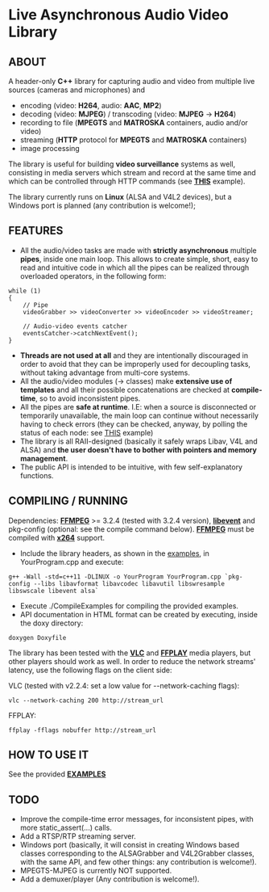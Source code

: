 # Live Asynchronous Audio Video Library

## ABOUT

A header-only **C++** library for capturing audio and video from multiple live sources (cameras and microphones) and

* encoding (video: **H264**, audio: **AAC**, **MP2**)
* decoding (video: **MJPEG**) / transcoding (video: **MJPEG** -> **H264**)
* recording to file (**MPEGTS** and **MATROSKA** containers, audio and/or video)
* streaming (**HTTP** protocol for **MPEGTS** and **MATROSKA** containers)
* image processing

The library is useful for building **video surveillance** systems as well, consisting in media servers which stream and record at the same time and which can be controlled through HTTP commands (see **[THIS](https://github.com/paolo-pr/laav/blob/master/examples/VideoExample_2.cpp)** example).

The library currently runs on **Linux** (ALSA and V4L2 devices), but a Windows port is planned (any contribution is welcome!);

## FEATURES

* All the audio/video tasks are made with **strictly asynchronous** multiple **pipes**, inside one main loop. This allows to create simple, short, easy to read and intuitive code in which all the pipes can be realized through overloaded operators, in the following form:

```
while (1)
{
    // Pipe
    videoGrabber >> videoConverter >> videoEncoder >> videoStreamer;
    
    // Audio-video events catcher
    eventsCatcher->catchNextEvent();
}
```

* **Threads are not used at all** and they are intentionally discouraged in order to avoid that they can be improperly used for decoupling tasks, without taking advantage from multi-core systems.
* All the audio/video modules (-> classes) make **extensive use of templates** and all their possible concatenations are checked at **compile-time**, so to avoid inconsistent pipes.
* All the pipes are **safe at runtime**. I.E: when a source is disconnected or temporarily unavailable, the main loop can continue without necessarily having to check errors (they can be checked, anyway, by polling the status of each node: see [THIS](https://github.com/paolo-pr/laav/blob/master/examples/AudioVideoExample_2.cpp) example)
* The library is all RAII-designed (basically it safely wraps Libav, V4L and ALSA) and **the user doesn't have to bother with pointers and memory management**.
* The public API is intended to be intuitive, with few self-explanatory functions.

## COMPILING / RUNNING

Dependencies: **[FFMPEG](https://ffmpeg.org/)** >= 3.2.4 (tested with 3.2.4 version), **[libevent](http://libevent.org/)** and pkg-config (optional: see the compile command below).
**[FFMPEG](https://ffmpeg.org/)** must be compiled with **[x264](http://www.videolan.org/developers/x264.html)** support.

* Include the library headers, as shown in the [examples](https://github.com/paolo-pr/laav/tree/master/examples), in YourProgram.cpp and execute:
```
g++ -Wall -std=c++11 -DLINUX -o YourProgram YourProgram.cpp `pkg-config --libs libavformat libavcodec libavutil libswresample libswscale libevent alsa`
```
* Execute ./CompileExamples for compiling the provided examples.
* API documentation in HTML format can be created by executing, inside the doxy directory:
```
doxygen Doxyfile
```
The library has been tested with the **[VLC](http://www.videolan.org/)** and **[FFPLAY](https://ffmpeg.org/)** media players, but other players should work as well.
In order to reduce the network streams' latency, use the following flags on the client side:

VLC (tested with v2.2.4: set a low value for --network-caching flags):
```
vlc --network-caching 200 http://stream_url
```
FFPLAY:
```
ffplay -fflags nobuffer http://stream_url
```

## HOW TO USE IT

See the provided **[EXAMPLES](https://github.com/paolo-pr/laav/tree/master/examples)**

## TODO

* Improve the compile-time error messages, for inconsistent pipes, with more static_assert(...) calls.
* Add a RTSP/RTP streaming server.
* Windows port (basically, it will consist in creating Windows based classes corresponding to the ALSAGrabber and V4L2Grabber classes, with the same API, and few other things: any contribution is welcome!).
* MPEGTS-MJPEG is currently NOT supported.
* Add a demuxer/player (Any contribution is welcome!).
